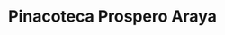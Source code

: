---
title: "Pinacoteca Prospero Araya"
url: /vina-del-mar/pinacoteca-prospero-araya/
shop: Basteln
---